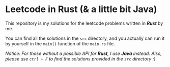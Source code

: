# Leetcode in Rust (& a little bit Java)

This repository is my solutions for the leetcode problems written in ***Rust*** by me.

You can find all the solutions in the `src` directory, 
and you actually can run it by yourself in the `main()` function of the `main.rs` file.

*Notice: For those without a possible API for **Rust**, I use **Java** instead.*
*Also, please use `ctrl + F` to find the solutions provided in the `src` directory :)*